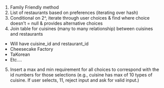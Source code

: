 1. Family Friendly method
2. List of restaurants based on preferences (iterating over hash)
3. Conditional on 2^, iterate through user choices & find where choice doesn't = null & provides alternative choices
4. Join table for cuisines (many to many relationship) between cuisines and restaurants
  - Will have cuisine_id and restaurant_id
  - Cheesecake Factory
  - TaKorean
  - Etc....
5. Insert a max and min requirement for all choices to correspond with the id numbers for those selections (e.g., cuisine has max of 10 types of cuisine. If user selects, 11, reject input and ask for valid input.)
